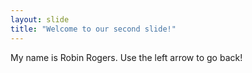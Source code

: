 ```yaml
---
layout: slide
title: "Welcome to our second slide!"
---
```

My name is Robin Rogers.
Use the left arrow to go back!
